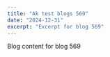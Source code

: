 ```yaml
---
title: "Ak test blogs 569"
date: "2024-12-31"
excerpt: "Excerpt for blog 569"
---
```


Blog content for blog 569